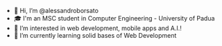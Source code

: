 - 👋 Hi, I’m @alessandroborsato
- 🎓 I'm an MSC student in Computer Engineering - University of Padua
- 👀 I’m interested in web development, mobile apps and A.I.!
- 🌱 I’m currently learning solid bases of Web Development


